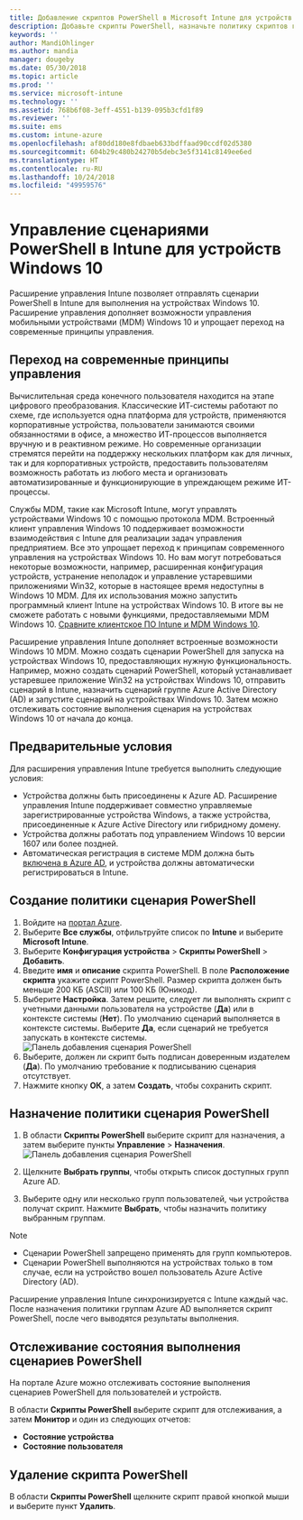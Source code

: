 ```yaml
---
title: Добавление скриптов PowerShell в Microsoft Intune для устройств Windows 10 — Azure | Документы Майкрософт
description: Добавьте скрипты PowerShell, назначьте политику скриптов группам Azure Active Directory, используйте отчеты для отслеживания скриптов и ознакомьтесь с инструкциями по удалению скриптов, добавленных на устройствах Windows 10 в Microsoft Intune.
keywords: ''
author: MandiOhlinger
ms.author: mandia
manager: dougeby
ms.date: 05/30/2018
ms.topic: article
ms.prod: ''
ms.service: microsoft-intune
ms.technology: ''
ms.assetid: 768b6f08-3eff-4551-b139-095b3cfd1f89
ms.reviewer: ''
ms.suite: ems
ms.custom: intune-azure
ms.openlocfilehash: af80dd180e8fdbaeb633bdffaad90ccdf02d5380
ms.sourcegitcommit: 604b29c480b24270b5debc3e5f3141c8149ee6ed
ms.translationtype: HT
ms.contentlocale: ru-RU
ms.lasthandoff: 10/24/2018
ms.locfileid: "49959576"
---
```

# <a name="manage-powershell-scripts-in-intune-for-windows-10-devices"></a>Управление сценариями PowerShell в Intune для устройств Windows 10
Расширение управления Intune позволяет отправлять сценарии PowerShell в Intune для выполнения на устройствах Windows 10. Расширение управления дополняет возможности управления мобильными устройствами (MDM) Windows 10 и упрощает переход на современные принципы управления.

## <a name="moving-to-modern-management"></a>Переход на современные принципы управления
Вычислительная среда конечного пользователя находится на этапе цифрового преобразования. Классические ИТ-системы работают по схеме, где используется одна платформа для устройств, применяются корпоративные устройства, пользователи занимаются своими обязанностями в офисе, а множество ИТ-процессов выполняется вручную и в реактивном режиме. Но современные организации стремятся перейти на поддержку нескольких платформ как для личных, так и для корпоративных устройств, предоставить пользователям возможность работать из любого места и организовать автоматизированные и функционирующие в упреждающем режиме ИТ-процессы. 

Службы MDM, такие как Microsoft Intune, могут управлять устройствами Windows 10 с помощью протокола MDM. Встроенный клиент управления Windows 10 поддерживает возможности взаимодействия с Intune для реализации задач управления предприятием. Все это упрощает переход к принципам современного управления на устройствах Windows 10. Но вам могут потребоваться некоторые возможности, например, расширенная конфигурация устройств, устранение неполадок и управление устаревшими приложениями Win32, которые в настоящее время недоступны в Windows 10 MDM. Для их использования можно запустить программный клиент Intune на устройствах Windows 10. В итоге вы не сможете работать с новыми функциями, предоставляемыми MDM Windows 10. [Сравните клиентское ПО Intune и MDM Windows 10](https://docs.microsoft.com/intune-classic/deploy-use/pc-management-comparison).

Расширение управления Intune дополняет встроенные возможности Windows 10 MDM. Можно создать сценарии PowerShell для запуска на устройствах Windows 10, предоставляющих нужную функциональность. Например, можно создать сценарий PowerShell, который устанавливает устаревшее приложение Win32 на устройствах Windows 10, отправить сценарий в Intune, назначить сценарий группе Azure Active Directory (AD) и запустите сценарий на устройствах Windows 10. Затем можно отслеживать состояние выполнения сценария на устройствах Windows 10 от начала до конца.

## <a name="prerequisites"></a>Предварительные условия
Для расширения управления Intune требуется выполнить следующие условия:
- Устройства должны быть присоединены к Azure AD. Расширение управления Intune поддерживает совместно управляемые зарегистрированные устройства Windows, а также устройства, присоединенные к Azure Active Directory или гибридному домену.
- Устройства должны работать под управлением Windows 10 версии 1607 или более поздней.
- Автоматическая регистрация в системе MDM должна быть [включена в Azure AD](https://docs.microsoft.com/intune/windows-enroll#enable-windows-10-automatic-enrollment), и устройства должны автоматически регистрироваться в Intune.

## <a name="create-a-powershell-script-policy"></a>Создание политики сценария PowerShell 
1. Войдите на [портал Azure](https://portal.azure.com).
2. Выберите **Все службы**, отфильтруйте список по **Intune** и выберите **Microsoft Intune**.
3. Выберите **Конфигурация устройства** > **Скрипты PowerShell** > **Добавить**.
4. Введите **имя** и **описание** скрипта PowerShell. В поле **Расположение скрипта** укажите скрипт PowerShell. Размер скрипта должен быть меньше 200 КБ (ASCII) или 100 КБ (Юникод).
5. Выберите **Настройка**. Затем решите, следует ли выполнять скрипт с учетными данными пользователя на устройстве (**Да**) или в контексте системы (**Нет**). По умолчанию сценарий выполняется в контексте системы. Выберите **Да**, если сценарий не требуется запускать в контексте системы. 
  ![Панель добавления сценария PowerShell](./media/mgmt-extension-add-script.png)
6. Выберите, должен ли скрипт быть подписан доверенным издателем (**Да**). По умолчанию требование к подписыванию сценария отсутствует. 
7. Нажмите кнопку **ОК**, а затем **Создать**, чтобы сохранить скрипт.

## <a name="assign-a-powershell-script-policy"></a>Назначение политики сценария PowerShell
1. В области **Скрипты PowerShell** выберите скрипт для назначения, а затем выберите пункты **Управление** > **Назначения**.
  ![Панель добавления сценария PowerShell](./media/mgmt-extension-assignments.png)
 
2. Щелкните **Выбрать группы**, чтобы открыть список доступных групп Azure AD. 
3. Выберите одну или несколько групп пользователей, чьи устройства получат скрипт. Нажмите **Выбрать**, чтобы назначить политику выбранным группам.

> [!NOTE]
> - Сценарии PowerShell запрещено применять для групп компьютеров.
> - Сценарии PowerShell выполняются на устройствах только в том случае, если на устройство вошел пользователь Azure Active Directory (AD).

Расширение управления Intune синхронизируется с Intune каждый час. После назначения политики группам Azure AD выполняется скрипт PowerShell, после чего выводятся результаты выполнения. 
 
## <a name="monitor-run-status-for-powershell-scripts"></a>Отслеживание состояния выполнения сценариев PowerShell
На портале Azure можно отслеживать состояние выполнения сценариев PowerShell для пользователей и устройств.

В области **Скрипты PowerShell** выберите скрипт для отслеживания, а затем **Монитор** и один из следующих отчетов:
   - **Состояние устройства**
   - **Состояние пользователя**

## <a name="delete-a-powershell-script"></a>Удаление скрипта PowerShell
В области **Скрипты PowerShell** щелкните скрипт правой кнопкой мыши и выберите пункт **Удалить**.
